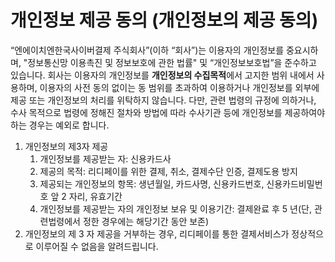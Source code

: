 # 개인정보 제공 동의 (개인정보의 제공 동의)

“엔에이치엔한국사이버결제 주식회사”(이하 “회사”)는 이용자의 개인정보를 중요시하며, "정보통신망 이용촉진 및 정보보호에 관한 법률" 및 “개인정보보호법”을 준수하고 있습니다. 회사는 이용자의 개인정보를 **개인정보의 수집목적**에서 고지한 범위 내에서 사용하며, 이용자의 사전 동의 없이는 동 범위를 초과하여 이용하거나 개인정보를 외부에 제공 또는 개인정보의 처리를 위탁하지 않습니다. 다만, 관련 법령의 규정에 의하거나, 수사 목적으로 법령에 정해진 절차와 방법에 따라 수사기관 등에 개인정보를 제공하여야 하는 경우는 예외로 합니다.

1. 개인정보의 제3자 제공
    1. 개인정보를 제공받는 자: 신용카드사
    2. 제공의 목적: 리디페이를 위한 결제, 취소, 결제수단 인증, 결제도용 방지
    3. 제공되는 개인정보의 항목: 생년월일, 카드사명, 신용카드번호, 신용카드비밀번호 앞 2 자리, 유효기간
    4. 개인정보를 제공받는 자의 개인정보 보유 및 이용기간: 결제완료 후 5 년(단, 관련법령에서 정한 경우에는 해당기간 동안 보존)
2. 개인정보의 제 3 자 제공을 거부하는 경우, 리디페이를 통한 결제서비스가 정상적으로 이루어질 수 없음을 알려드립니다.
